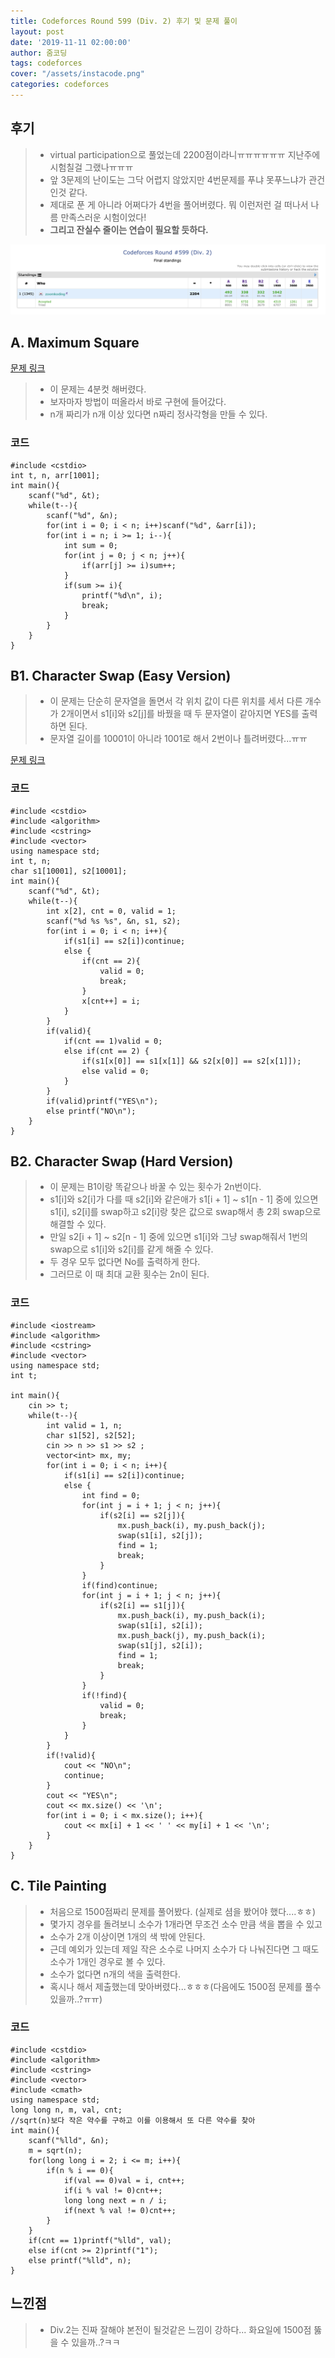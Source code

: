 ```yaml
---
title: Codeforces Round 599 (Div. 2) 후기 및 문제 풀이
layout: post
date: '2019-11-11 02:00:00'
author: 줌코딩
tags: codeforces
cover: "/assets/instacode.png"
categories: codeforces
---
```


## 후기

>* virtual participation으로 풀었는데 2200점이라니ㅠㅠㅠㅠㅠㅠ 지난주에 시험칠걸 그랬나ㅠㅠㅠ
>* 앞 3문제의 난이도는 그닥 어렵지 않았지만 4번문제를 푸냐 못푸느냐가 관건인것 같다.
>* 제대로 푼 게 아니라 어쩌다가 4번을 풀어버렸다. 뭐 이런저런 걸 떠나서 나름 만족스러운 시험이었다!
>* **그리고 잔실수 줄이는 연습이 필요할 듯하다.**

![사진](/assets/codeforces-599.png)

## A. Maximum Square

[문제 링크](https://codeforces.com/contest/1243/problem/A)

>* 이 문제는 4분컷 해버렸다.
>* 보자마자 방법이 떠올라서 바로 구현에 들어갔다.
>* n개 짜리가 n개 이상 있다면 n짜리 정사각형을 만들 수 있다.

### 코드

    #include <cstdio>
    int t, n, arr[1001];
    int main(){
        scanf("%d", &t);
        while(t--){
            scanf("%d", &n);
            for(int i = 0; i < n; i++)scanf("%d", &arr[i]);
            for(int i = n; i >= 1; i--){
                int sum = 0;
                for(int j = 0; j < n; j++){
                    if(arr[j] >= i)sum++;
                }
                if(sum >= i){
                    printf("%d\n", i);
                    break;
                }
            }
        }
    }

## B1. Character Swap (Easy Version)

>* 이 문제는 단순히 문자열을 돌면서 각 위치 값이 다른 위치를 세서 다른 개수가 2개이면서 s1[i]와 s2[j]를 바꿨을 때 두 문자열이 같아지면 YES를 출력하면 된다.
>* 문자열 길이를 10001이 아니라 1001로 해서 2번이나 틀려버렸다...ㅠㅠ

[문제 링크](https://codeforces.com/contest/1243/problem/B1)

### 코드

    #include <cstdio>
    #include <algorithm>
    #include <cstring>
    #include <vector>
    using namespace std;
    int t, n;
    char s1[10001], s2[10001];
    int main(){
        scanf("%d", &t);
        while(t--){
            int x[2], cnt = 0, valid = 1;
            scanf("%d %s %s", &n, s1, s2);
            for(int i = 0; i < n; i++){
                if(s1[i] == s2[i])continue;
                else {
                    if(cnt == 2){
                        valid = 0;
                        break;
                    }
                    x[cnt++] = i;
                }
            }
            if(valid){
                if(cnt == 1)valid = 0;
                else if(cnt == 2) {
                    if(s1[x[0]] == s1[x[1]] && s2[x[0]] == s2[x[1]]);
                    else valid = 0;
                }
            }
            if(valid)printf("YES\n");
            else printf("NO\n");
        }
    }

## B2. Character Swap (Hard Version)

>* 이 문제는 B1이랑 똑같으나 바꿀 수 있는 횟수가 2n번이다.
>* s1[i]와 s2[i]가 다를 때 s2[i]와 같은애가 s1[i + 1] ~ s1[n - 1] 중에 있으면 s1[i], s2[i]를 swap하고 s2[i]랑 찾은 값으로 swap해서 총 2회 swap으로 해결할 수 있다.
>* 만일 s2[i + 1] ~ s2[n - 1] 중에 있으면 s1[i]와 그냥 swap해줘서 1번의 swap으로 s1[i]와 s2[i]를 같게 해줄 수 있다.
>* 두 경우 모두 없다면 No를 출력하게 한다.
>* 그러므로 이 때 최대 교환 횟수는 2n이 된다.

### 코드

    #include <iostream>
    #include <algorithm>
    #include <cstring>
    #include <vector>
    using namespace std;
    int t;

    int main(){
        cin >> t;
        while(t--){
            int valid = 1, n;
            char s1[52], s2[52];
            cin >> n >> s1 >> s2 ;
            vector<int> mx, my;
            for(int i = 0; i < n; i++){
                if(s1[i] == s2[i])continue;
                else {
                    int find = 0;
                    for(int j = i + 1; j < n; j++){
                        if(s2[i] == s2[j]){
                            mx.push_back(i), my.push_back(j);
                            swap(s1[i], s2[j]);
                            find = 1;
                            break;
                        }
                    }
                    if(find)continue;
                    for(int j = i + 1; j < n; j++){
                        if(s2[i] == s1[j]){
                            mx.push_back(i), my.push_back(i);
                            swap(s1[i], s2[i]);
                            mx.push_back(j), my.push_back(i);
                            swap(s1[j], s2[i]);
                            find = 1;
                            break;
                        }
                    }
                    if(!find){
                        valid = 0;
                        break;
                    }
                }
            }
            if(!valid){
                cout << "NO\n";
                continue;
            }
            cout << "YES\n";
            cout << mx.size() << '\n';
            for(int i = 0; i < mx.size(); i++){
                cout << mx[i] + 1 << ' ' << my[i] + 1 << '\n';
            }
        }
    }

## C. Tile Painting

>* 처음으로 1500점짜리 문제를 풀어봤다. (실제로 셤을 봤어야 했다....ㅎㅎ)
>* 몇가지 경우를 돌려보니 소수가 1개라면 무조건 소수 만큼 색을 뽑을 수 있고
>* 소수가 2개 이상이면 1개의 색 밖에 안된다.
>* 근데 예외가 있는데 제일 작은 소수로 나머지 소수가 다 나눠진다면 그 때도 소수가 1개인 경우로 볼 수 있다.
>* 소수가 없다면 n개의 색을 출력한다.
>* 혹시나 해서 제출했는데 맞아버렸다...ㅎㅎㅎ(다음에도 1500점 문제를 풀수있을까..?ㅠㅠ)

### 코드

    #include <cstdio>
    #include <algorithm>
    #include <cstring>
    #include <vector>
    #include <cmath>
    using namespace std;
    long long n, m, val, cnt;
    //sqrt(n)보다 작은 약수를 구하고 이를 이용해서 또 다른 약수를 찾아
    int main(){
        scanf("%lld", &n);
        m = sqrt(n);
        for(long long i = 2; i <= m; i++){
            if(n % i == 0){
                if(val == 0)val = i, cnt++;
                if(i % val != 0)cnt++;
                long long next = n / i;
                if(next % val != 0)cnt++;
            }
        }
        if(cnt == 1)printf("%lld", val);
        else if(cnt >= 2)printf("1");
        else printf("%lld", n);
    }

## 느낀점

>* Div.2는 진짜 잘해야 본전이 될것같은 느낌이 강하다... 화요일에 1500점 뚫을 수 있을까..?ㅋㅋ

